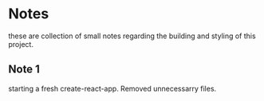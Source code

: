 # Notes
these are collection of small notes regarding the building and styling of this project.

## Note 1
starting a fresh create-react-app.
Removed unnecessarry files.